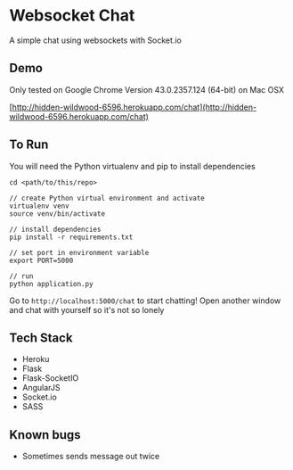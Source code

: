 # Websocket Chat
A simple chat using websockets with Socket.io

## Demo
Only tested on Google Chrome Version 43.0.2357.124 (64-bit) on Mac OSX

[http://hidden-wildwood-6596.herokuapp.com/chat](http://hidden-wildwood-6596.herokuapp.com/chat)


## To Run

You will need the Python virtualenv and pip to install dependencies

```
cd <path/to/this/repo>

// create Python virtual environment and activate
virtualenv venv
source venv/bin/activate

// install dependencies
pip install -r requirements.txt

// set port in environment variable
export PORT=5000

// run
python application.py

```

Go to `http://localhost:5000/chat` to start chatting! Open another window and chat with yourself so it's not so lonely 

## Tech Stack

* Heroku
* Flask
* Flask-SocketIO
* AngularJS
* Socket.io
* SASS

## Known bugs

* Sometimes sends message out twice
